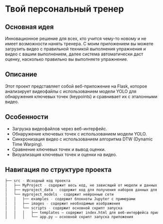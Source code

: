 # Твой персональный тренер

## Основная идея

Инновационное решение для всех, кто учится чему-то новому и не имеет возможности нанять тренера. 
С моим приложением вы можете загрузить видео с правильной техникой выполнения упражнения и видео с вашим выполнением, далее система автоматически даст оценку, насколько правильно вы выполняете упражнение.

## Описание

Этот проект представляет собой веб-приложение на Flask, которое анализирует видеофайлы с использованием модели YOLO для обнаружения ключевых точек (keypoints) и сравнивает их с эталонными видео.

## Особенности

- Загрузка видеофайлов через веб-интерфейс.
- Обнаружение ключевых точек с использованием модели YOLO.
- Синхронизация видео с использованием алгоритма DTW (Dynamic Time Warping).
- Сравнение ключевых точек и вывод оценки.
- Визуализация ключевых точек и оценки на видео.

## Навигация по структуре проекта

```bash
├── src - Исходный код проекта
│   ├── MyProject - содержит весь код, не зависящий от модели и данных
│   ├── myproject_data - содержит код для получения наборов данных для исследований
│   └── myproject_models - содержит нейронные сети
│   │   ├── examples - содержит блокноты Jupyter c примерами
│   │   ├── images - содержит необходимые изображения
│   │   └── scripts - содержит основной скрипт запуска
│   │   │   ├── templates — содержит index.html для веб-интерфейса приложения
│   │   │   └── app.py — основной скрипт запуска приложения
```
